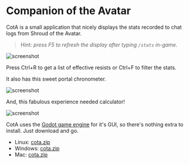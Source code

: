 # Companion of the Avatar

CotA is a small application that nicely displays the stats recorded to chat logs from Shroud of the Avatar.  
> Hint: *press F5 to refresh the display after typing `/stats` in-game.*

![screenshot](https://a4.pbase.com/o12/09/605909/1/164136608.IybcUCUb.Screenshotfrom20200529161246.png)

Press Ctrl+R to get a list of effective resists or Ctrl+F to filter the stats.

It also has this sweet portal chronometer.

![screenshot](https://a4.pbase.com/o12/09/605909/1/166622004.1LEEFIaC.Screenshotfrom20200529161225.png)

And, this fabulous experience needed calculator!

![screenshot](https://a4.pbase.com/o12/09/605909/1/169657368.SYPxjBDH.Screenshotfrom20200529170856.png)

CotA uses the [Godot game engine](https://godotengine.org) for it's GUI, so there's nothing extra to install. Just download and go.

- Linux: [cota.zip](https://github.com/Barugon/cota_build/raw/master/linux/cota.zip)
- Windows: [cota.zip](https://github.com/Barugon/cota_build/raw/master/windows/cota.zip)
- Mac: [cota.zip](https://github.com/Barugon/cota_build/raw/master/mac/cota.zip)
